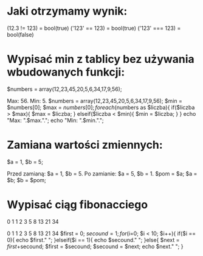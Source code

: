 # Jaki otrzymamy wynik:
(12.3 != 123) = bool(true)
('123' == 123) = bool(true)
('123' === 123) = bool(false)

# Wypisać min z tablicy bez używania wbudowanych funkcji:
$numbers = array(12,23,45,20,5,6,34,17,9,56);

Max: 56.
Min: 5.
            $numbers = array(12,23,45,20,5,6,34,17,9,56);
            $min = $numbers[0];
            $max = $numbers[0];
            foreach ($numbers as $liczba){
                if($liczba > $max){ $max = $liczba; }
                elseif($liczba < $min){ $min = $liczba; }
            }
            echo "Max: ".$max.".";
            echo "Min: ".$min.".";
            
# Zamiana wartości zmiennych:
$a = 1, $b = 5;

Przed zamianą: $a = 1, $b = 5.
Po zamianie: $a = 5, $b = 1.
                $pom = $a;
                $a = $b;
                $b = $pom;
            
# Wypisać ciąg fibonacciego
0 1 1 2 3 5 8 13 21 34

0 1 1 2 3 5 8 13 21 34
            $first = 0;
            $secound = 1;
            for($i=0; $i < 10; $i++){
                if($i == 0){
                    echo $first." ";
                }elseif($i == 1){
                    echo $secound." ";
                }else{
                    $next = $first+$secound;
                    $first = $secound;
                    $secound = $next;
                    echo $next." ";
                }
